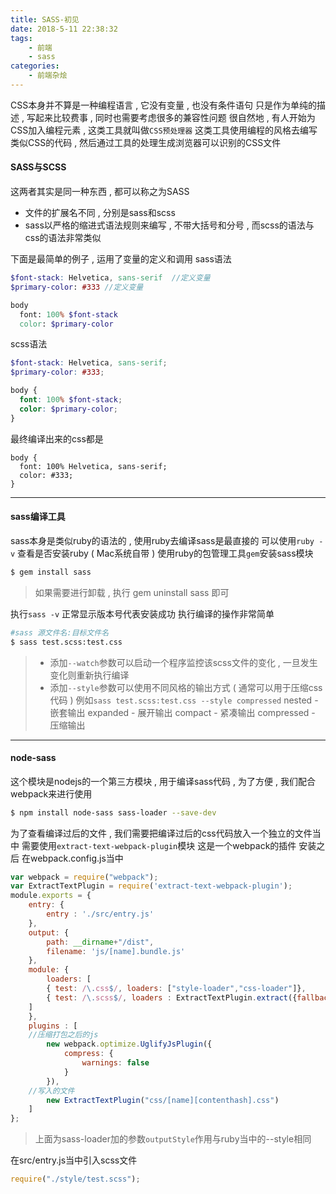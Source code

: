 ```yaml
---
title: SASS-初见
date: 2018-5-11 22:38:32
tags: 
	- 前端
	- sass
categories: 
	- 前端杂烩
---
```



CSS本身并不算是一种编程语言 , 它没有变量 , 也没有条件语句
只是作为单纯的描述 , 写起来比较费事 , 同时也需要考虑很多的兼容性问题
很自然地 , 有人开始为CSS加入编程元素 , 这类工具就叫做`CSS预处理器` 
这类工具使用编程的风格去编写类似CSS的代码 , 然后通过工具的处理生成浏览器可以识别的CSS文件
<!-- more -->
#### SASS与SCSS
这两者其实是同一种东西 , 都可以称之为SASS
+ 文件的扩展名不同 , 分别是sass和scss
+ sass以严格的缩进式语法规则来编写 , 不带大括号和分号 , 而scss的语法与css的语法非常类似

下面是最简单的例子 , 运用了变量的定义和调用
sass语法
```scss
$font-stack: Helvetica, sans-serif  //定义变量
$primary-color: #333 //定义变量

body
  font: 100% $font-stack
  color: $primary-color
```

scss语法
```scss
$font-stack: Helvetica, sans-serif;
$primary-color: #333;

body {
  font: 100% $font-stack;
  color: $primary-color;
}
```
最终编译出来的css都是
```
body {
  font: 100% Helvetica, sans-serif;
  color: #333;
}
```
---
#### sass编译工具
sass本身是类似ruby的语法的 , 使用ruby去编译sass是最直接的
可以使用`ruby -v` 查看是否安装ruby ( Mac系统自带 )
使用ruby的包管理工具`gem`安装sass模块
```bash
$ gem install sass
```
> 如果需要进行卸载 , 执行 gem uninstall sass 即可

执行`sass -v` 正常显示版本号代表安装成功
执行编译的操作非常简单
```bash
#sass 源文件名:目标文件名
$ sass test.scss:test.css
```
> + 添加`--watch`参数可以启动一个程序监控该scss文件的变化 , 一旦发生变化则重新执行编译
> + 添加`--style`参数可以使用不同风格的输出方式 ( 通常可以用于压缩css代码 )
> 例如`sass test.scss:test.css --style compressed`
> nested  - 嵌套输出
> expanded - 展开输出
> compact - 紧凑输出
> compressed - 压缩输出


---
#### node-sass
这个模块是nodejs的一个第三方模块 , 用于编译sass代码 , 为了方便 , 我们配合webpack来进行使用
```bash
$ npm install node-sass sass-loader --save-dev
```

为了查看编译过后的文件 , 我们需要把编译过后的css代码放入一个独立的文件当中
需要使用`extract-text-webpack-plugin`模块
这是一个webpack的插件
安装之后
在webpack.config.js当中
```javascript
var webpack = require("webpack");
var ExtractTextPlugin = require('extract-text-webpack-plugin');
module.exports = {
	entry: {
		entry : './src/entry.js'
	},
	output: {
		path: __dirname+"/dist",
		filename: 'js/[name].bundle.js'
	},
	module: {
		loaders: [
		{ test: /\.css$/, loaders: ["style-loader","css-loader"]},
		{ test: /\.scss$/, loaders : ExtractTextPlugin.extract({fallback:"style-loader",use:["css-loader","postcss-loader","sass-loader?outputStyle=compact"]})}
	]
	},
	plugins : [
	//压缩打包之后的js
		new webpack.optimize.UglifyJsPlugin({
		    compress: {
		        warnings: false
		    }
		}),
	//写入的文件
		new ExtractTextPlugin("css/[name][contenthash].css")
	]
};
```
> 上面为sass-loader加的参数`outputStyle`作用与ruby当中的--style相同

在src/entry.js当中引入scss文件
```javascript
require("./style/test.scss");
```


